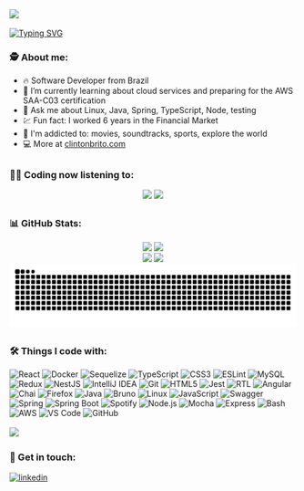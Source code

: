 <div>
<img src="https://user-images.githubusercontent.com/105871036/229656979-a98da0e7-f07a-4f4f-b06b-9c023b066859.gif"><br>
</div>

[![Typing SVG](https://readme-typing-svg.demolab.com?font=Fira+Code&size=12&pause=1000&width=435&lines=Hello+there!+👋)](https://git.io/typing-svg)
<br>

### 🕵️ About me:

* 🔥 Software Developer from Brazil
* 🔭 I’m currently learning about cloud services and preparing for the AWS SAA-C03 certification
* 💬 Ask me about Linux, Java, Spring, TypeScript, Node, testing
* 💹 Fun fact: I worked 6 years in the Financial Market
* 💯 I'm addicted to: movies, soundtracks, sports, explore the world
* 💻 More at [clintonbrito.com](https://clintonbrito.com)

##

### 👨‍💻 Coding now listening to:
<div style="display: inline_block" align="center">
    <img height="230em" src="https://spotify-github-profile.kittinanx.com/api/view?uid=clintongeeks&cover_image=true&theme=default&show_offline=false&background_color=212121&interchange=false">
    <img height="230em" src="https://spotify-recently-played-readme.vercel.app/api?user=clintongeeks&unique={true|1|on|yes}">
</div>

##

### 📊 GitHub Stats:

<div style="display: inline_block" align="center">
    <img height="180em" src="https://github-readme-stats.vercel.app/api?username=clintonbrito&show_icons=true&theme=dracula">
    <img height="180em" src="https://github-readme-stats.vercel.app/api/top-langs/?username=clintonbrito&layout=compact&theme=dracula">
</div>

<div style="display: inline_block" align="center">
    <img height="135em" src="https://streak-stats.demolab.com?user=clintonbrito&theme=dracula">
    <img height="135em" src="http://github-profile-summary-cards.vercel.app/api/cards/profile-details?username=clintonbrito&theme=dracula">
</div>

<div align="center">
    <img src="https://github.com/clintonbrito/clintonbrito/blob/output/github-contribution-grid-snake-dark.svg">
</div>

##

### 🛠️ Things I code with:
<div style="display: inline_block">
    <img alt="React" src="https://img.shields.io/badge/-React-45b8d8?style=flat-square&logo=react&logoColor=white" />
    <img alt="Docker" src="https://img.shields.io/badge/-Docker-46a2f1?style=flat-square&logo=docker&logoColor=white" />
    <img alt="Sequelize" src="https://img.shields.io/badge/-Sequelize-2379BD?style=flat-square&logo=sequelize&logoColor=white" />
    <img alt="TypeScript" src="https://img.shields.io/badge/-TypeScript-007ACC?style=flat-square&logo=typescript&logoColor=white" />
    <img alt="CSS3" src="https://img.shields.io/badge/-CSS3-2162AF?style=flat-square&logo=css3&logoColor=white" />
    <img alt="ESLint" src="https://img.shields.io/badge/-ESLint-3A33D1?style=flat-square&logo=eslint&logoColor=white" />
    <img alt="MySQL" src="https://img.shields.io/badge/-MySQL-00758f?style=flat-square&logo=mysql&logoColor=white" />
    <img alt="Redux" src="https://img.shields.io/badge/-Redux-764ABC?style=flat-square&logo=redux&logoColor=white" />
    <img alt="NestJS" src="https://img.shields.io/badge/-NestJS-E0234E?style=flat-square&logo=nestjs&logoColor=white" />
    <img alt="IntelliJ IDEA" src="https://img.shields.io/badge/-IntelliJ%20IDEA-FE315D?style=flat-square&logo=intellijidea&logoColor=black" />
    <img alt="Git" src="https://img.shields.io/badge/-Git-F05032?style=flat-square&logo=git&logoColor=white" />
    <img alt="HTML5" src="https://img.shields.io/badge/-HTML5-E34E26?style=flat-square&logo=html5&logoColor=white" />
    <img alt="Jest" src="https://img.shields.io/badge/-Jest-C63D14?style=flat-square&logo=jest&logoColor=white" />
    <img alt="RTL" src="https://img.shields.io/badge/-Testing%20Library-E33332?style=flat-square&logo=testinglibrary&logoColor=white" />
    <img alt="Angular" src="https://img.shields.io/badge/-Angular-DD0031?style=flat-square&logo=angular&logoColor=white" />
    <img alt="Chai" src="https://img.shields.io/badge/-Chai-A1070C?style=flat-square&logo=chai&logoColor=white" />
    <img alt="Firefox" src="https://img.shields.io/badge/-Firefox-E66000?style=flat-square&logo=firefox&logoColor=white" />
    <img alt="Java" src="https://img.shields.io/badge/-%E2%98%95%20Java-ED8B00?style=flat-square&logo=" />
    <img alt="Bruno" src="https://img.shields.io/badge/-🐶 Bruno-f4aa41?style=flat-square&logo=&logoColor=white" />
    <img alt="Linux" src="https://img.shields.io/badge/-Linux-F4D82B?style=flat-square&logo=linux&logoColor=000000" />
    <img alt="JavaScript" src="https://img.shields.io/badge/-JavaScript-f7df1e?style=flat-square&logo=javascript&logoColor=323330" />
    <img alt="Swagger" src="https://img.shields.io/badge/-Swagger-85EA2D.svg?style=flat-square&logo=swagger&logoColor=black" />
    <img alt="Spring" src="https://img.shields.io/badge/-Spring-6DB33F?style=flat-square&logo=spring&logoColor=white" />
    <img alt="Spring Boot" src="https://img.shields.io/badge/-Spring Boot-6DB33F?style=flat-square&logo=spring-boot&logoColor=white" />
    <img alt="Spotify" src="https://img.shields.io/badge/-Spotify-1DB954?style=flat-square&logo=spotify&logoColor=white" />
    <img alt="Node.js" src="https://img.shields.io/badge/-Node.js-43853d?style=flat-square&logo=Node.js&logoColor=white" />
    <img alt="Mocha" src="https://img.shields.io/badge/-Mocha-8D6748?style=flat-square&logo=mocha&logoColor=white" />
    <img alt="Express" src="https://img.shields.io/badge/-Express-303030?style=flat-square&logo=express" />
    <img alt="Bash" src="https://img.shields.io/badge/-Bash-293137?style=flat-square&logo=gnu-bash&logoColor=white" />
    <img alt="AWS" src="https://img.shields.io/badge/-AWS-232F3E?style=flat-square&logo=amazon&logoColor=FF9900" />
    <img alt="VS Code" src="https://img.shields.io/badge/-VS%20Code-1c1d26?style=flat-square&logo=visual-studio-code&logoColor=0078d7" />
    <img alt="GitHub" src="https://img.shields.io/badge/-GitHub-221F1B?style=flat-square&logo=github&logoColor=white" />
</div>

<br>
<div>
    <img src="https://user-images.githubusercontent.com/105871036/229659538-87ab2ec3-c584-4781-8d97-97bfd143f654.gif">
</div>

### 🤝 Get in touch:
<a href="https://linkedin.com/in/clintonbrito" target="_blank">
  <img alt="linkedin" src="https://img.shields.io/badge/-clintonbrito-0077B5?style=flat-square&logo=linkedin"/>
</a>
